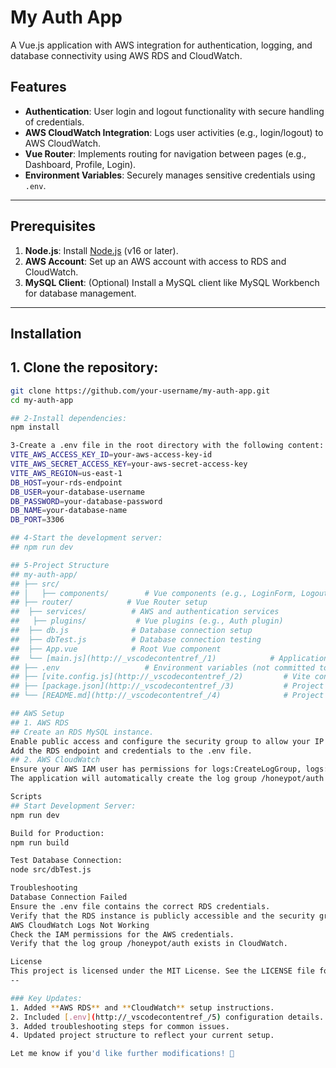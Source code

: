 # My Auth App

A Vue.js application with AWS integration for authentication, logging, and database connectivity using AWS RDS and CloudWatch.

## Features

- **Authentication**: User login and logout functionality with secure handling of credentials.
- **AWS CloudWatch Integration**: Logs user activities (e.g., login/logout) to AWS CloudWatch.
- **Vue Router**: Implements routing for navigation between pages (e.g., Dashboard, Profile, Login).
- **Environment Variables**: Securely manages sensitive credentials using `.env`.

---

## Prerequisites

1. **Node.js**: Install [Node.js](https://nodejs.org/) (v16 or later).
2. **AWS Account**: Set up an AWS account with access to RDS and CloudWatch.
3. **MySQL Client**: (Optional) Install a MySQL client like MySQL Workbench for database management.

---

## Installation

## 1. Clone the repository:
   ```bash
   git clone https://github.com/your-username/my-auth-app.git
   cd my-auth-app
   
## 2-Install dependencies:
   npm install

3-Create a .env file in the root directory with the following content:
VITE_AWS_ACCESS_KEY_ID=your-aws-access-key-id
VITE_AWS_SECRET_ACCESS_KEY=your-aws-secret-access-key
VITE_AWS_REGION=us-east-1
DB_HOST=your-rds-endpoint
DB_USER=your-database-username
DB_PASSWORD=your-database-password
DB_NAME=your-database-name
DB_PORT=3306

## 4-Start the development server:
## npm run dev

## 5-Project Structure
## my-auth-app/
## ├── src/
## │   ├── components/        # Vue components (e.g., LoginForm, LogoutButton)
## ├── router/            # Vue Router setup
##  ├── services/          # AWS and authentication services
##   ├── plugins/           # Vue plugins (e.g., Auth plugin)
##  ├── db.js              # Database connection setup
##  ├── dbTest.js          # Database connection testing
##  ├── App.vue            # Root Vue component
##  └── [main.js](http://_vscodecontentref_/1)            # Application entry point
## ├── .env                   # Environment variables (not committed to GitHub)
## ├── [vite.config.js](http://_vscodecontentref_/2)         # Vite configuration
## ├── [package.json](http://_vscodecontentref_/3)           # Project dependencies and scripts
## └── [README.md](http://_vscodecontentref_/4)              # Project documentation

 ## AWS Setup
## 1. AWS RDS
## Create an RDS MySQL instance.
Enable public access and configure the security group to allow your IP address.
Add the RDS endpoint and credentials to the .env file.
## 2. AWS CloudWatch
Ensure your AWS IAM user has permissions for logs:CreateLogGroup, logs:CreateLogStream, and logs:PutLogEvents.
The application will automatically create the log group /honeypot/auth and log stream security-events if they do not exist.

Scripts
## Start Development Server:
npm run dev

Build for Production:
npm run build

Test Database Connection:
node src/dbTest.js

Troubleshooting
Database Connection Failed
Ensure the .env file contains the correct RDS credentials.
Verify that the RDS instance is publicly accessible and the security group allows your IP.
AWS CloudWatch Logs Not Working
Check the IAM permissions for the AWS credentials.
Verify that the log group /honeypot/auth exists in CloudWatch.

License
This project is licensed under the MIT License. See the LICENSE file for details.
--

### Key Updates:
1. Added **AWS RDS** and **CloudWatch** setup instructions.
2. Included [.env](http://_vscodecontentref_/5) configuration details.
3. Added troubleshooting steps for common issues.
4. Updated project structure to reflect your current setup.

Let me know if you'd like further modifications! 🚀

